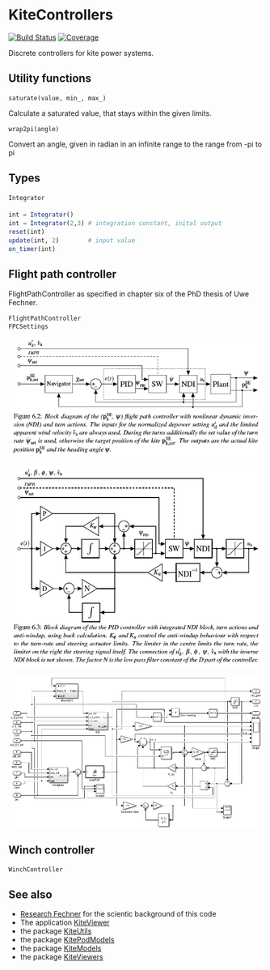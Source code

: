 # KiteControllers
[![Build Status](https://github.com/aenarete/KiteControllers.jl/actions/workflows/CI.yml/badge.svg?branch=main)](https://github.com/aenarete/KiteControllers.jl/actions/workflows/CI.yml?query=branch%3Amain)
[![Coverage](https://codecov.io/gh/aenarete/KiteControllers.jl/branch/main/graph/badge.svg)](https://codecov.io/gh/aenarete/KiteControllers.jl)

Discrete controllers for kite power systems.

## Utility functions
```
saturate(value, min_, max_)
```
Calculate a saturated value, that stays within the given limits.
```
wrap2pi(angle)
```
Convert an angle, given in radian in an infinite range to the range from -pi to pi

## Types
```julia
Integrator

int = Integrator()  
int = Integrator(2,3) # integration constant, inital output  
reset(int)  
update(int, 2)        # input value  
on_timer(int)
```
## Flight path controller
FlightPathController as specified in chapter six of the PhD thesis of Uwe Fechner.
```julia
FlightPathController
FPCSettings
```
<p align="center"><img src="./doc/flight_path_controller_I.png" width="500" /></p>
<p align="center"><img src="./doc/flight_path_controller_II.png" width="500" /></p>
<p align="center"><img src="./doc/flight_path_controller_III.png" width="500" /></p>

## Winch controller
```
WinchController
```

## See also
- [Research Fechner](https://research.tudelft.nl/en/publications/?search=Uwe+Fechner&pageSize=50&ordering=rating&descending=true) for the scientic background of this code
- The application [KiteViewer](https://github.com/ufechner7/KiteViewer)
- the package [KiteUtils](https://github.com/ufechner7/KiteUtils.jl)
- the package [KitePodModels](https://github.com/aenarete/KitePodModels.jl)
- the package [KiteModels](https://github.com/ufechner7/KiteModels.jl)
- the package [KiteViewers](https://github.com/aenarete/KiteViewers.jl)
